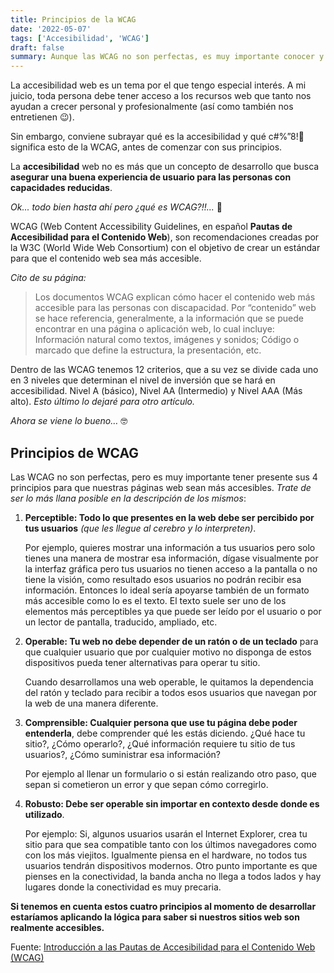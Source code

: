 ```yaml
---
title: Principios de la WCAG
date: '2022-05-07'
tags: ['Accesibilidad', 'WCAG']
draft: false
summary: Aunque las WCAG no son perfectas, es muy importante conocer y tener presente sus 4 principios para poder evaluar la accesibilidad en nuestros desarrollos.
---
```


La accesibilidad web es un tema por el que tengo especial interés. A mi juicio, toda persona debe tener acceso a los recursos web que tanto nos ayudan a crecer personal y profesionalmente (así como también nos entretienen 😉).

Sin embargo, conviene subrayar qué es la accesibilidad y qué c#%”8!😤 significa esto de la WCAG, antes de comenzar con sus principios.

La **accesibilidad** web no es más que un concepto de desarrollo que busca **asegurar una buena experiencia de usuario para las personas con capacidades reducidas**.

_Ok... todo bien hasta ahí pero ¿qué es WCAG?!!..._ 😬

WCAG (Web Content Accessibility Guidelines, en español **Pautas de Accesibilidad para el Contenido Web**), son recomendaciones creadas por la W3C (World Wide Web Consortium) con el objetivo de crear un estándar para que el contenido web sea más accesible.

_Cito de su página:_

> Los documentos WCAG explican cómo hacer el contenido web más accesible para las personas con discapacidad. Por “contenido” web se hace referencia, generalmente, a la información que se puede encontrar en una página o aplicación web, lo cual incluye: Información natural como textos, imágenes y sonidos; Código o marcado que define la estructura, la presentación, etc.

Dentro de las WCAG tenemos 12 criterios, que a su vez se divide cada uno en 3 niveles que determinan el nivel de inversión que se hará en accesibilidad. Nivel A (básico), Nivel AA (Intermedio) y Nivel AAA (Más alto). _Esto último lo dejaré para otro artículo._

_Ahora se viene lo bueno…_ 🤓

## Principios de WCAG

Las WCAG no son perfectas, pero es muy importante tener presente sus 4 principios para que nuestras páginas web sean más accesibles. _Trate de ser lo más llana posible en la descripción de los mismos_:

1. **Perceptible: Todo lo que presentes en la web debe ser percibido por tus usuarios** _(que les llegue al cerebro y lo interpreten)_.

   Por ejemplo, quieres mostrar una información a tus usuarios pero solo tienes una manera de mostrar esa información, dígase visualmente por la interfaz gráfica pero tus usuarios no tienen acceso a la pantalla o no tiene la visión, como resultado esos usuarios no podrán recibir esa información. Entonces lo ideal sería apoyarse también de un formato más accesible como lo es el texto. El texto suele ser uno de los elementos más perceptibles ya que puede ser leído por el usuario o por un lector de pantalla, traducido, ampliado, etc.

2. **Operable: Tu web no debe depender de un ratón o de un teclado** para que cualquier usuario que por cualquier motivo no disponga de estos dispositivos pueda tener alternativas para operar tu sitio.

   Cuando desarrollamos una web operable, le quitamos la dependencia del ratón y teclado para recibir a todos esos usuarios que navegan por la web de una manera diferente.

3. **Comprensible: Cualquier persona que use tu página debe poder entenderla**, debe comprender qué les estás diciendo. ¿Qué hace tu sitio?, ¿Cómo operarlo?, ¿Qué información requiere tu sitio de tus usuarios?, ¿Cómo suministrar esa información?

   Por ejemplo al llenar un formulario o si están realizando otro paso, que sepan si cometieron un error y que sepan cómo corregirlo.

4. **Robusto: Debe ser operable sin importar en contexto desde donde es utilizado**.

   Por ejemplo: Si, algunos usuarios usarán el Internet Explorer, crea tu sitio para que sea compatible tanto con los últimos navegadores como con los más viejitos. Igualmente piensa en el hardware, no todos tus usuarios tendrán dispositivos modernos. Otro punto importante es que pienses en la conectividad, la banda ancha no llega a todos lados y hay lugares donde la conectividad es muy precaria.

**Si tenemos en cuenta estos cuatro principios al momento de desarrollar estaríamos aplicando la lógica para saber si nuestros sitios web son realmente accesibles.**

Fuente: [Introducción a las Pautas de Accesibilidad para el Contenido Web (WCAG)](https://www.w3.org/WAI/standards-guidelines/wcag/es)
